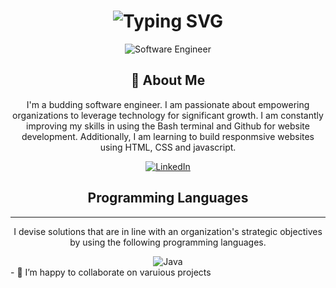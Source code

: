 <div align="center">
    <h1>
        <img src="https://readme-typing-svg.herokuapp.com?font=Jetbrains+mono&size=40&duration=3000&color=33FF33&center=true&vCenter=true&width=435&lines=Hey..I'm Debbie;Welcome to my Github account;" alt="Typing SVG"/>
    </h1>
</div>
<div align="center">
    <p>
        <img src="https://www.aalpha.net/wp-content/uploads/2020/12/full-stack-development.gif" alt="Software Engineer">
    </p>
</div>
<div align="center">
    <h2>🚀 About Me</h2>
    <p>I'm a budding software engineer. I am passionate about empowering organizations to leverage technology for significant growth. I am constantly improving my skills in using the Bash
terminal and Github for website development. Additionally, I am learning to build responmsive websites using HTML, CSS and javascript. </p>
</div>
<div align="center">
    <!-- Replace href with your links -->
    <a href="https://www.linkedin.com/in/folake-oloyede-0351bb2a9/">
        <img src="https://img.shields.io/badge/LinkedIn-0077B5?style=for-the-badge&logo=linkedin&logoColor=white" alt="LinkedIn"/>
    </a>
</div>
<div align="center">
    <h2>Programming Languages</h2>
  <hr>
  <p>I devise solutions that are in line with an organization's strategic objectives by using the following programming languages. </p>
    <img src="https://img.shields.io/badge/Java-007396?style=for-the-badge&logo=java&logoColor=white" alt="Java" />
    <!-- Add more badges similarly -->
</div>
- 💞️ I’m happy to collaborate on varuious projects

<!---
DebbieGrace/DebbieGrace is a ✨ special ✨ repository because its `README.md` (this file) appears on your GitHub profile.
You can click the Preview link to take a look at your changes.
--->
